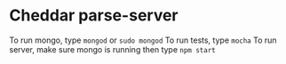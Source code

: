 # Cheddar parse-server

To run mongo, type `mongod` or `sudo mongod`
To run tests, type `mocha`
To run server, make sure mongo is running then type `npm start`
